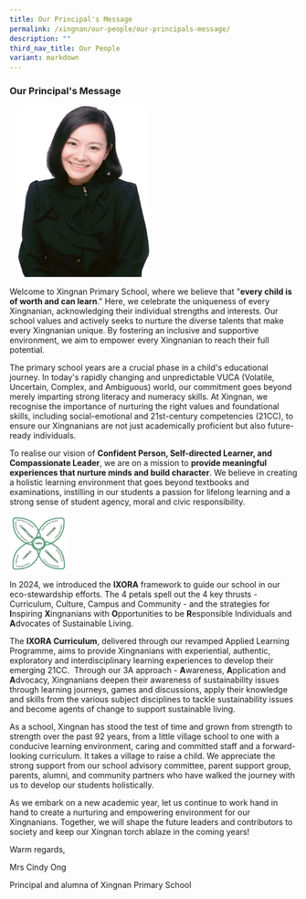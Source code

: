 ```yaml
---
title: Our Principal's Message
permalink: /xingnan/our-people/our-principals-message/
description: ""
third_nav_title: Our People
variant: markdown
---
```

<h3>Our Principal's Message</h3>
<p></p>
<div class="isomer-image-wrapper">
<img style="width:230px;height:300px;margin-left:15px;" height="auto" width="100%" src="/images/Our%20Staff/01%20SL/SL1.png">
</div>
<p>Welcome to Xingnan Primary School, where we believe that "<strong>every child is of worth and can learn</strong>."
Here, we celebrate the uniqueness of every Xingnanian, acknowledging their
individual strengths and interests. Our school values and actively seeks
to nurture the diverse talents that make every Xingnanian unique. By fostering
an inclusive and supportive environment, we aim to empower every Xingnanian
to reach their full potential.</p>
<p>The primary school years are a crucial phase in a child's educational
journey. In today's rapidly changing and unpredictable VUCA (Volatile,
Uncertain, Complex, and Ambiguous) world, our commitment goes beyond merely
imparting strong literacy and numeracy skills. At Xingnan, we recognise
the importance of nurturing the right values and foundational skills, including
social-emotional and 21st-century competencies (21CC), to ensure our Xingnanians
are not just academically proficient but also future-ready individuals.</p>
<p>To realise our vision of&nbsp;<strong>Confident Person, Self-directed Learner, and Compassionate Leader</strong>,
we are on a mission to&nbsp;<strong>provide meaningful experiences that nurture minds and build character</strong>.
We believe in creating a holistic learning environment that goes beyond
textbooks and examinations, instilling in our students a passion for lifelong
learning and a strong sense of student agency, moral and civic responsibility.</p>
<p></p>
<div class="isomer-image-wrapper">
<img style="width: 20%;" height="auto" width="100%" alt="" src="/images/Our Staff/01 SL/IXORA.png">
</div>
<p>In 2024, we introduced the <strong>IXORA</strong> framework to guide our
school in our eco-stewardship efforts. The 4 petals spell out the 4 key
thrusts - Curriculum, Culture, Campus and Community - and the strategies
for <strong>I</strong>nspiring <strong>X</strong>ingnanians with <strong>O</strong>pportunities
to be <strong>R</strong>esponsible Individuals and <strong>A</strong>dvocates
of Sustainable Living.</p>
<p>The <strong>IXORA Curriculum</strong>, delivered through our revamped Applied
Learning Programme, aims to provide Xingnanians with experiential, authentic,
exploratory and interdisciplinary learning experiences to develop their
emerging 21CC. &nbsp;Through our 3A approach - <strong>A</strong>wareness, <strong>A</strong>pplication
and <strong>A</strong>dvocacy, Xingnanians deepen their awareness of sustainability
issues through learning journeys, games and discussions, apply their knowledge
and skills from the various subject disciplines to tackle sustainability
issues and become agents of change to support sustainable living.</p>
<p>As a school, Xingnan has stood the test of time and grown from strength
to strength over the past 92 years, from a little village school to one
with a conducive learning environment, caring and committed staff and a
forward-looking curriculum.&nbsp;It takes a village to raise a child. We
appreciate the strong support from our school advisory committee, parent
support group, parents, alumni, and community partners who have walked
the journey with us to develop our students holistically.</p>
<p>As we embark on a new academic year, let us continue to work hand in hand
to create a nurturing and empowering environment for our Xingnanians. Together,
we will shape the future leaders and contributors to society and keep our
Xingnan torch ablaze in the coming years!</p>
<p></p>
<p>Warm regards,</p>
<p>Mrs Cindy Ong</p>
<p>Principal and alumna of Xingnan Primary School</p>
<p>&nbsp;</p>
<h4></h4>
<p></p>